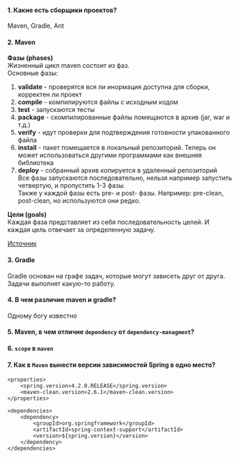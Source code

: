 #### 1. Какие есть сборщики проектов?
Maven, Gradle, Ant

#### 2. Maven
__Фазы (phases)__   
Жизненный цикл maven состоит из фаз.  
Основные фазы:  
1. __validate__ - проверятся вся ли инормация доступна для сборки, корректен ли проект
2. __compile__ - компилируются файлы с исходным кодом
3. __test__ - запускаются тесты
4. __package__ - скомпилированные файлы помещаются в архив (jar, war и т.д.)
5. __verify__ - идут проверки для подтверждения готовности упакованного файла
6. __install__ - пакет помещается в локальный репозиторий. Теперь он может использоваться другими программами как внешняя библиотека
7. __deploy__ - собранный архив копируется в удаленный репозиторий  
Все фазы запускаются последовательно, нельзя например запустить четвертую, и пропустить 1-3 фазы.  
Также у каждой фазы есть pre- и post- фазы. Например: pre-clean, post-clean, но используются они редко.  


__Цели (goals)__  
Каждая фаза представляет из себя последовательность целей. И каждая цель отвечает за определенную задачу.  

[Источник](https://www.baeldung.com/maven-goals-phases)

#### 3. Gradle
Gradle основан на графе задач, которые могут зависеть друг от друга. Задачи выполнят какую-то работу. 

#### 4. В чем различие maven и gradle?
Одному богу известно 

#### 5. Maven, в чем отличие `dependency` от `dependency-managment`?

#### 6. `scope` в `maven`

#### 7. Как в `Maven` вынести версии зависимостей Spring в одно место? 
    
    <properties>
        <spring.version>4.2.0.RELEASE</spring.version>
        <maven-clean.version>2.6.1</maven-clean.version>
    </properties>

    <dependencies>
        <dependency>
            <groupId>org.springframework</groupId>
            <artifactId>spring-context-support</artifactId>
            <version>${spring.version}</version>
        </dependency>
    </dependencies>
